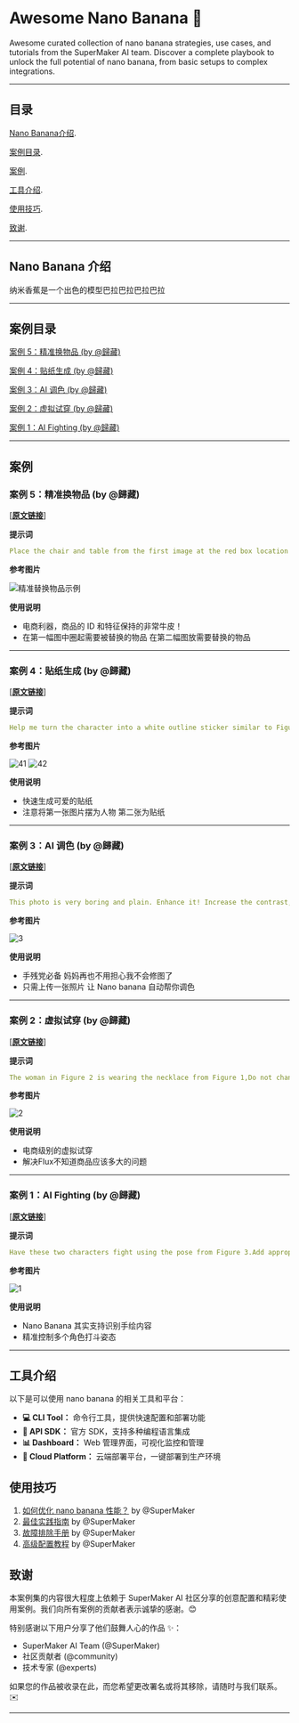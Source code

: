 # Awesome Nano Banana 🍌

Awesome curated collection of nano banana strategies, use cases, and tutorials from the SuperMaker AI team. Discover a complete playbook to unlock the full potential of nano banana, from basic setups to complex integrations.


---
## 目录
[Nano Banana介绍](#nano-banana-介绍).

[ 案例目录](#案例目录).

[案例](#案例).

[工具介绍](#工具介绍).

[使用技巧](#使用技巧).

[致谢](#致谢).

---

## Nano Banana 介绍

 纳米香蕉是一个出色的模型巴拉巴拉巴拉巴拉
 
---


##  案例目录

[案例 5：精准换物品 (by @歸藏)](#案例-5精准换物品-by-歸藏)

[案例 4：贴纸生成 (by @歸藏)](#案例-4贴纸生成-by-歸藏)

[案例 3：AI 调色 (by @歸藏)](#案例-3ai-调色-by-歸藏)

[案例 2：虚拟试穿 (by @歸藏)](#案例-2虚拟试穿-by-歸藏)

[案例 1：AI Fighting (by @歸藏)](#案例-1ai-fighting-by-歸藏)


---
## 案例

### 案例 5：精准换物品 (by @歸藏)



[[**原文链接**](https://x.com/op7418/status/1960359622377603231)]

**提示词**
```yaml
Place the chair and table from the first image at the red box location in the second image, and generate the image without the red box markings.
```
**参考图片**

![精准替换物品示例](./Case/5/e93b454b-d1bf-40ad-a1ba-e1da84fdadb3.png)

**使用说明**
- 电商利器，商品的 ID 和特征保持的非常牛皮！
- 在第一幅图中圈起需要被替换的物品 在第二幅图放需要替换的物品


---

### 案例 4：贴纸生成 (by @歸藏)


[[**原文链接**](https://x.com/op7418/status/1960385812132192509)]

**提示词**
```yaml
Help me turn the character into a white outline sticker similar to Figure 2. The character needs to be transformed into a web illustration style, and add a playful white outline short phrase describing Figure 1
```
**参考图片**

![41](./Case/4/GzSwfcWa4AAVLDd.jpeg)
![42](./Case/4/GzSwfsRbgAA0SQv.jpeg)

**使用说明**
- 快速生成可爱的贴纸
- 注意将第一张图片摆为人物 第二张为贴纸


---

### 案例 3：AI 调色 (by @歸藏)


[[**原文链接**](https://x.com/op7418/status/1960528616573558864)]

**提示词**
```yaml
This photo is very boring and plain. Enhance it! Increase the contrast, boost the colors, and improve the lighting to make it richer,You can crop and delete details that affect the composition.
```
**参考图片**

![3](./Case/3/GzUx-JZaQAAoU-c.jpeg)

**使用说明**
- 手残党必备 妈妈再也不用担心我不会修图了
- 只需上传一张照片 让 Nano banana 自动帮你调色


---

### 案例 2：虚拟试穿 (by @歸藏)

[[**原文链接**](https://x.com/op7418/status/1960532739469533440)]

**提示词**
```yaml
The woman in Figure 2 is wearing the necklace from Figure 1,Do not change the details of other Figure 2.
```
**参考图片**

![2](./Case/2/GzU10Usa4AE4Ims.jpeg)

**使用说明**
- 电商级别的虚拟试穿
- 解决Flux不知道商品应该多大的问题


---

### 案例 1：AI Fighting (by @歸藏)


[[**原文链接**](https://x.com/op7418/status/1960536717242573181)]

**提示词**
```yaml
Have these two characters fight using the pose from Figure 3.Add appropriate visual backgrounds and scene interactions,Generated image ratio is 16:9
```

**参考图片**

![1](./Case/1/GzU5ewmaAAAGuVh.jpeg)

**使用说明**
- Nano Banana 其实支持识别手绘内容
- 精准控制多个角色打斗姿态


---

##  工具介绍

以下是可以使用 nano banana 的相关工具和平台：

* **💻 CLI Tool：** 命令行工具，提供快速配置和部署功能
* **🔧 API SDK：** 官方 SDK，支持多种编程语言集成
* **📊 Dashboard：** Web 管理界面，可视化监控和管理
* **🚀 Cloud Platform：** 云端部署平台，一键部署到生产环境

## 使用技巧

1. [如何优化 nano banana 性能？](https://supermaker.ai/guides/performance) by @SuperMaker
2. [最佳实践指南](https://supermaker.ai/guides/best-practices) by @SuperMaker
3. [故障排除手册](https://supermaker.ai/guides/troubleshooting) by @SuperMaker
4. [高级配置教程](https://supermaker.ai/guides/advanced-config) by @SuperMaker



##  致谢

本案例集的内容很大程度上依赖于 SuperMaker AI 社区分享的创意配置和精彩使用案例。我们向所有案例的贡献者表示诚挚的感谢。😊

特别感谢以下用户分享了他们鼓舞人心的作品 ✨：

* SuperMaker AI Team (@SuperMaker)
* 社区贡献者 (@community)
* 技术专家 (@experts)

如果您的作品被收录在此，而您希望更改署名或将其移除，请随时与我们联系。✉️

---

